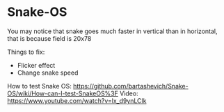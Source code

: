 # Snake-OS

You may notice that snake goes much faster in vertical than in horizontal, that is because field is 20x78

Things to fix:
 - Flicker effect
 - Change snake speed

How to test Snake OS: https://github.com/bartashevich/Snake-OS/wiki/How-can-I-test-SnakeOS%3F
Video: https://www.youtube.com/watch?v=lx_d9ynLClk
